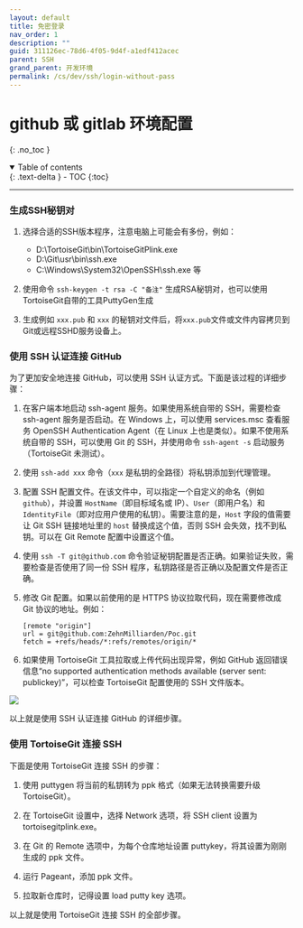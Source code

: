 ```yaml
---
layout: default
title: 免密登录
nav_order: 1
description: ""
guid: 311126ec-78d6-4f05-9d4f-a1edf412acec
parent: SSH
grand_parent: 开发环境
permalink: /cs/dev/ssh/login-without-pass
---
```


# github 或 gitlab 环境配置
{: .no_toc }

<details open markdown="block">
  <summary>
    Table of contents
  </summary>
  {: .text-delta }
- TOC
{:toc}
</details>

---

### 生成SSH秘钥对
1. 选择合适的SSH版本程序，注意电脑上可能会有多份，例如： 
   - D:\TortoiseGit\bin\TortoiseGitPlink.exe
   - D:\Git\usr\bin\ssh.exe
   - C:\Windows\System32\OpenSSH\ssh.exe 等

2. 使用命令 `ssh-keygen -t rsa -C "备注"` 生成RSA秘钥对，也可以使用TortoiseGit自带的工具PuttyGen生成

3. 生成例如 `xxx.pub` 和 `xxx` 的秘钥对文件后，将`xxx.pub`文件或文件内容拷贝到Git或远程SSHD服务设备上。

### 使用 SSH 认证连接 GitHub

为了更加安全地连接 GitHub，可以使用 SSH 认证方式。下面是该过程的详细步骤：

1. 在客户端本地启动 ssh-agent 服务。如果使用系统自带的 SSH，需要检查 ssh-agent 服务是否启动。在 Windows 上，可以使用 services.msc 查看服务 OpenSSH Authentication Agent（在 Linux 上也是类似）。如果不使用系统自带的 SSH，可以使用 Git 的 SSH，并使用命令 `ssh-agent -s` 启动服务（TortoiseGit 未测试）。

2. 使用 `ssh-add xxx` 命令（`xxx` 是私钥的全路径）将私钥添加到代理管理。

3. 配置 SSH 配置文件。在该文件中，可以指定一个自定义的命名（例如 `github`），并设置 `HostName`（即目标域名或 IP）、`User`（即用户名）和 `IdentityFile`（即对应用户使用的私钥）。需要注意的是，`Host` 字段的值需要让 Git SSH 链接地址里的 `host` 替换成这个值，否则 SSH 会失效，找不到私钥。可以在 Git Remote 配置中设置这个值。

4. 使用 `ssh -T git@github.com` 命令验证秘钥配置是否正确。如果验证失败，需要检查是否使用了同一份 SSH 程序，私钥路径是否正确以及配置文件是否正确。

5. 修改 Git 配置。如果以前使用的是 HTTPS 协议拉取代码，现在需要修改成 Git 协议的地址。例如：

   ```
   [remote "origin"]
   url = git@github.com:ZehnMilliarden/Poc.git
   fetch = +refs/heads/*:refs/remotes/origin/*
   ```

6. 如果使用 TortoiseGit 工具拉取或上传代码出现异常，例如 GitHub 返回错误信息“no supported authentication methods available (server sent: publickey)”，可以检查 TortoiseGit 配置使用的 SSH 文件版本。

<img src="{{site.cdn.cdn001}}/{{page.guid}}/1.png">

以上就是使用 SSH 认证连接 GitHub 的详细步骤。

### 使用 TortoiseGit 连接 SSH

下面是使用 TortoiseGit 连接 SSH 的步骤：

1. 使用 puttygen 将当前的私钥转为 ppk 格式（如果无法转换需要升级 TortoiseGit）。

2. 在 TortoiseGit 设置中，选择 Network 选项，将 SSH client 设置为 tortoisegitplink.exe。

3. 在 Git 的 Remote 选项中，为每个仓库地址设置 puttykey，将其设置为刚刚生成的 ppk 文件。

4. 运行 Pageant，添加 ppk 文件。

5. 拉取新仓库时，记得设置 load putty key 选项。

以上就是使用 TortoiseGit 连接 SSH 的全部步骤。

